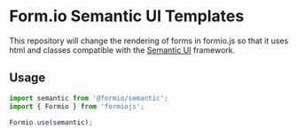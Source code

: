 # Form.io Semantic UI Templates

This repository will change the rendering of forms in formio.js so that it uses html and classes compatible with the [Semantic UI](https://semantic-ui.com/) framework. 

## Usage

```javascript
import semantic from '@formio/semantic';
import { Formio } from 'formiojs';

Formio.use(semantic);
```
